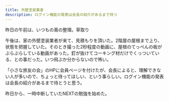 ```yaml
---
title: 外壁塗装業者
description: ログイン機能の発表は会長の紹介があるまで待つ
---
```


昨日の午前は、いつもの蔦の整理。草取り

午後は、家の外壁塗装業者が来て、見積もりを頂いた。2階屋の屋根まで上り、状態を把握していた。そのとき撮った2秒程度の動画に、屋根のてっぺんの板がぶらぶらしている動画があった。釘が抜けてコーキング材だけでくっついている、との事だった。いつ飛ぶか分からないので怖い。

「小さな旅友の会」のHPに会員ページを付けたが、会長によると、理解できない人が多いので、ちょっと待ってほしい、という事らしい。ログイン機能の発表は会長の紹介があるまで待とうと思う。

昨日から、一時中断していたNEXTの勉強を始めた。
